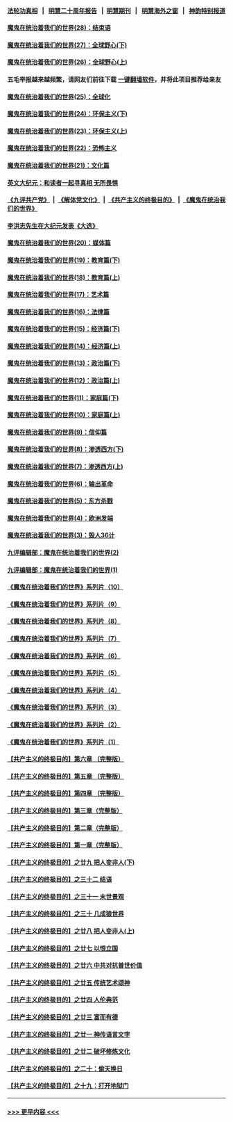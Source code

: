 #### [法轮功真相](https://github.com/gfw-breaker/truth/blob/master/README.md?t=0) &nbsp;&nbsp;|&nbsp;&nbsp; [明慧二十周年报告](https://github.com/gfw-breaker/mh-reports/blob/master/README.md?t=0) &nbsp;&nbsp;|&nbsp;&nbsp;[明慧期刊](https://github.com/gfw-breaker/mh-qikan) &nbsp;&nbsp;|&nbsp;&nbsp; [明慧海外之窗](https://github.com/gfw-breaker/mh-news/blob/master/README.md?t=0) &nbsp;&nbsp;|&nbsp;&nbsp; [神韵特别报道](https://github.com/gfw-breaker/mh-news/blob/master/shenyun.md?t=0)
#### [魔鬼在统治着我们的世界(28)：结束语](../pages/nsc422/n10936246.md?t=06280801) 
#### [魔鬼在统治着我们的世界(27)：全球野心(下)](../pages/nsc422/n10928319.md?t=06280801) 
#### [魔鬼在统治着我们的世界(26)：全球野心(上)](../pages/nsc422/n10900318.md?t=06280801) 
#### 五毛举报越来越频繁，请网友们前往下载 [一键翻墙软件](https://github.com/gfw-breaker/ssr-accounts)，并将此项目推荐给亲友
#### [魔鬼在统治着我们的世界(25)：全球化](../pages/nsc422/n10788205.md?t=06280801) 
#### [魔鬼在统治着我们的世界(24)：环保主义(下)](../pages/nsc422/n10695307.md?t=06280801) 
#### [魔鬼在统治着我们的世界(23)：环保主义(上)](../pages/nsc422/n10688613.md?t=06280801) 
#### [魔鬼在统治着我们的世界(22)：恐怖主义](../pages/nsc422/n10614727.md?t=06280801) 
#### [魔鬼在统治着我们的世界(21)：文化篇](../pages/nsc422/n10597706.md?t=06280801) 
#### [英文大纪元：和读者一起寻真相 无所畏惧](../pages/nsc422/n12542027.md?t=06280801) 
#### [《九评共产党》](https://github.com/begood0513/9ping.md/blob/master/README.md) &nbsp;|&nbsp; [《解体党文化》](../../../../jtdwh.md/blob/master/README.md)  &nbsp;|&nbsp; [《共产主义的终极目的》](../../../../gczydzjmd.md/blob/master/README.md) &nbsp;|&nbsp; [《魔鬼在统治我们的世界》](../../../../mgztzwmdsj.md/blob/master/README.md) 
#### [李洪志先生在大纪元发表《大选》](../pages/nsc422/n12534746.md?t=06280801) 
#### [魔鬼在统治着我们的世界(20)：媒体篇](../pages/nsc422/n10586579.md?t=06280801) 
#### [魔鬼在统治着我们的世界(19)：教育篇(下)](../pages/nsc422/n10564808.md?t=06280801) 
#### [魔鬼在统治着我们的世界(18)：教育篇(上)](../pages/nsc422/n10526970.md?t=06280801) 
#### [魔鬼在统治着我们的世界(17)：艺术篇](../pages/nsc422/n10499093.md?t=06280801) 
#### [魔鬼在统治着我们的世界(16)：法律篇](../pages/nsc422/n10485969.md?t=06280801) 
#### [魔鬼在统治着我们的世界(15)：经济篇(下)](../pages/nsc422/n10469975.md?t=06280801) 
#### [魔鬼在统治着我们的世界(14)：经济篇(上)](../pages/nsc422/n10457370.md?t=06280801) 
#### [魔鬼在统治着我们的世界(13)：政治篇(下)](../pages/nsc422/n10448270.md?t=06280801) 
#### [魔鬼在统治着我们的世界(12)：政治篇(上)](../pages/nsc422/n10444576.md?t=06280801) 
#### [魔鬼在统治着我们的世界(11)：家庭篇(下)](../pages/nsc422/n10440961.md?t=06280801) 
#### [魔鬼在统治着我们的世界(10)：家庭篇(上)](../pages/nsc422/n10435448.md?t=06280801) 
#### [魔鬼在统治着我们的世界(9)：信仰篇](../pages/nsc422/n10432159.md?t=06280801) 
#### [魔鬼在统治着我们的世界(8)：渗透西方(下)](../pages/nsc422/n10429603.md?t=06280801) 
#### [魔鬼在统治着我们的世界(7)：渗透西方(上)](../pages/nsc422/n10426013.md?t=06280801) 
#### [魔鬼在统治着我们的世界(6)：输出革命](../pages/nsc422/n10421536.md?t=06280801) 
#### [魔鬼在统治着我们的世界(5)：东方杀戮](../pages/nsc422/n10417707.md?t=06280801) 
#### [魔鬼在统治着我们的世界(4)：欧洲发端](../pages/nsc422/n10414890.md?t=06280801) 
#### [魔鬼在统治着我们的世界(3)：毁人36计](../pages/nsc422/n10411583.md?t=06280801) 
#### [九评编辑部：魔鬼在统治着我们的世界(2)](../pages/nsc422/n10410036.md?t=06280801) 
#### [九评编辑部：魔鬼在统治着我们的世界(1)](../pages/nsc422/n10406825.md?t=06280801) 
#### [《魔鬼在统治着我们的世界》系列片（10）](../pages/nsc422/n12292670.md?t=06280801) 
#### [《魔鬼在统治着我们的世界》系列片（9）](../pages/nsc422/n12290859.md?t=06280801) 
#### [《魔鬼在统治着我们的世界》系列片（8）](../pages/nsc422/n12287445.md?t=06280801) 
#### [《魔鬼在统治着我们的世界》系列片（7）](../pages/nsc422/n12283425.md?t=06280801) 
#### [《魔鬼在统治着我们的世界》系列片（6）](../pages/nsc422/n12282314.md?t=06280801) 
#### [《魔鬼在统治着我们的世界》系列片（5）](../pages/nsc422/n12281419.md?t=06280801) 
#### [《魔鬼在统治着我们的世界》系列片（4）](../pages/nsc422/n12274024.md?t=06280801) 
#### [《魔鬼在统治着我们的世界》系列片（3）](../pages/nsc422/n12271322.md?t=06280801) 
#### [《魔鬼在统治着我们的世界》系列片（2）](../pages/nsc422/n12269049.md?t=06280801) 
#### [《魔鬼在统治着我们的世界》系列片（1）](../pages/nsc422/n12267575.md?t=06280801) 
#### [【共产主义的终极目的】第六章 （完整版）](../pages/nsc422/n11428913.md?t=06280801) 
#### [【共产主义的终极目的】第五章 （完整版）](../pages/nsc422/n11428912.md?t=06280801) 
#### [【共产主义的终极目的】第四章 （完整版）](../pages/nsc422/n11428907.md?t=06280801) 
#### [【共产主义的终极目的】第三章（完整版）](../pages/nsc422/n11428848.md?t=06280801) 
#### [【共产主义的终极目的】第二章（完整版）](../pages/nsc422/n11428831.md?t=06280801) 
#### [【共产主义的终极目的】第一章（完整版）](../pages/nsc422/n11417651.md?t=06280801) 
#### [【共产主义的终极目的】之廿九 把人变非人(下)](../pages/nsc422/n11344140.md?t=06280801) 
#### [【共产主义的终极目的】之三十二 结语](../pages/nsc422/n11360535.md?t=06280801) 
#### [【共产主义的终极目的】之三十一 末世景观](../pages/nsc422/n11351129.md?t=06280801) 
#### [【共产主义的终极目的】之三十 几成狼世界](../pages/nsc422/n11348280.md?t=06280801) 
#### [【共产主义的终极目的】之廿八 把人变非人(上)](../pages/nsc422/n11340492.md?t=06280801) 
#### [【共产主义的终极目的】之廿七 以恨立国](../pages/nsc422/n11336944.md?t=06280801) 
#### [【共产主义的终极目的】之廿六 中共对抗普世价值](../pages/nsc422/n11324785.md?t=06280801) 
#### [【共产主义的终极目的】之廿五 传统艺术颂神](../pages/nsc422/n11296396.md?t=06280801) 
#### [【共产主义的终极目的】之廿四 人伦典范](../pages/nsc422/n11296397.md?t=06280801) 
#### [【共产主义的终极目的】之廿三 富而有德](../pages/nsc422/n11283598.md?t=06280801) 
#### [【共产主义的终极目的】之廿一 神传语言文字](../pages/nsc422/n11263265.md?t=06280801) 
#### [【共产主义的终极目的】之廿二 破坏修炼文化](../pages/nsc422/n11245728.md?t=06280801) 
#### [【共产主义的终极目的】之二十：偷天换日](../pages/nsc422/n11238846.md?t=06280801) 
#### [【共产主义的终极目的】之十九：打开地狱门](../pages/nsc422/n11206376.md?t=06280801) 

----
#### [ >>> 更早内容 <<< ](../indexes/nsc422-earlier.md)
